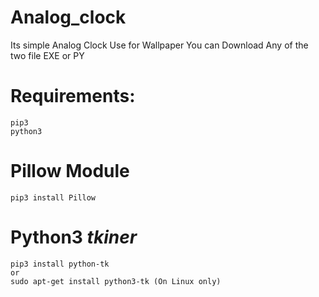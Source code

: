 # Analog_clock
Its simple Analog Clock Use for Wallpaper
You can Download Any of the two file EXE or PY 
# Requirements:
    pip3
    python3
   # Pillow Module
    pip3 install Pillow
   # Python3 _tkiner_
    pip3 install python-tk
    or 
    sudo apt-get install python3-tk (On Linux only)
